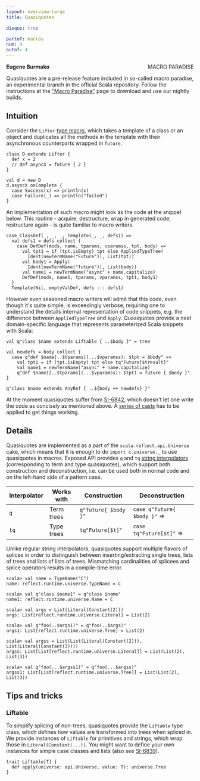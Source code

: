 ```yaml
---
layout: overview-large
title: Quasiquotes

disqus: true

partof: macros
num: 4
outof: 4
---
```

<a href="/overviews/macros/paradise.html"><span class="label important" style="float: right;">MACRO PARADISE</span></a>

**Eugene Burmako**

Quasiquotes are a pre-release feature included in so-called macro paradise, an experimental branch in the official Scala repository. Follow the instructions at the ["Macro Paradise"](/overviews/macros/paradise.html) page to download and use our nightly builds.

## Intuition

Consider the `Lifter` [type macro](/overviews/macros/typemacros.html), which takes a template of a class or an object and duplicates all the methods in the template with their asynchronous counterparts wrapped in `future`.

    class D extends Lifter {
      def x = 2
      // def asyncX = future { 2 }
    }

    val d = new D
    d.asyncX onComplete {
      case Success(x) => println(x)
      case Failure(_) => println("failed")
    }

An implementation of such macro might look as the code at the snippet below. This routine - acquire, destructure, wrap in generated code, restructure again - is quite familiar to macro writers.

    case ClassDef(_, _, _, Template(_, _, defs)) =>
      val defs1 = defs collect {
        case DefDef(mods, name, tparams, vparamss, tpt, body) =>
          val tpt1 = if (tpt.isEmpty) tpt else AppliedTypeTree(
            Ident(newTermName("Future")), List(tpt))
          val body1 = Apply(
            Ident(newTermName("future")), List(body))
          val name1 = newTermName("async" + name.capitalize)
          DefDef(mods, name1, tparams, vparamss, tpt1, body1)
      }
      Template(Nil, emptyValDef, defs ::: defs1)

However even seasoned macro writers will admit that this code, even though it's quite simple, is exceedingly verbose, requiring one to understand the details internal representation of code snippets, e.g. the difference between `AppliedTypeTree` and `Apply`. Quasiquotes provide a neat domain-specific language that represents parameterized Scala snippets with Scala:

    val q"class $name extends Liftable { ..$body }" = tree

    val newdefs = body collect {
      case q"def $name[..$tparams](...$vparamss): $tpt = $body" =>
        val tpt1 = if (tpt.isEmpty) tpt else tq"Future[$tresult]"
        val name1 = newTermName("async" + name.capitalize)
        q"def $name1[..$tparams](...$vparamss): $tpt1 = future { $body }"
    }

    q"class $name extends AnyRef { ..${body ++ newdefs} }"

At the moment quasiquotes suffer from [SI-6842](https://issues.scala-lang.org/browse/SI-6842), which doesn't let one write the code as concisely as mentioned above. A [series of casts](https://gist.github.com/7ab617d054f28d68901b) has to be applied to get things working.

## Details

Quasiquotes are implemented as a part of the `scala.reflect.api.Universe` cake, which means that it is enough to do `import c.universe._` to use quasiquotes in macros. Exposed API provides `q` and `tq` [string interpolators](/overviews/core/string-interpolation.html) (corresponding to term and type quasiquotes), which support both construction and deconstruction, i.e. can be used both in normal code and on the left-hand side of a pattern case.

| Interpolator | Works with | Construction         | Deconstruction                |
|--------------|------------|----------------------|-------------------------------|
| `q`          | Term trees | `q"future{ $body }"` | `case q"future{ $body }"` =>  |
| `tq`         | Type trees | `tq"Future[$t]"`     | `case tq"Future[$t]"` =>      |

Unlike regular string interpolators, quasiquotes support multiple flavors of splices in order to distinguish between inserting/extracting single trees, lists of trees and lists of lists of trees. Mismatching cardinalities of splicees and splice operators results in a compile-time error.

    scala> val name = TypeName("C")
    name: reflect.runtime.universe.TypeName = C

    scala> val q"class $name1" = q"class $name"
    name1: reflect.runtime.universe.Name = C

    scala> val args = List(Literal(Constant(2)))
    args: List[reflect.runtime.universe.Literal] = List(2)

    scala> val q"foo(..$args1)" = q"foo(..$args)"
    args1: List[reflect.runtime.universe.Tree] = List(2)

    scala> val argss = List(List(Literal(Constant(2))), List(Literal(Constant(3))))
    argss: List[List[reflect.runtime.universe.Literal]] = List(List(2), List(3))

    scala> val q"foo(...$argss1)" = q"foo(...$argss)"
    argss1: List[List[reflect.runtime.universe.Tree]] = List(List(2), List(3))

## Tips and tricks

### Liftable

To simplify splicing of non-trees, quasiquotes provide the `Liftable` type class, which defines how values are transformed into trees when spliced in. We provide instances of `Liftable` for primitives and strings, which wrap those in `Literal(Constant(...))`. You might want to define your own instances for simple case classes and lists (also see [SI-6839](https://issues.scala-lang.org/browse/SI-6839)).

    trait Liftable[T] {
      def apply(universe: api.Universe, value: T): universe.Tree
    }
